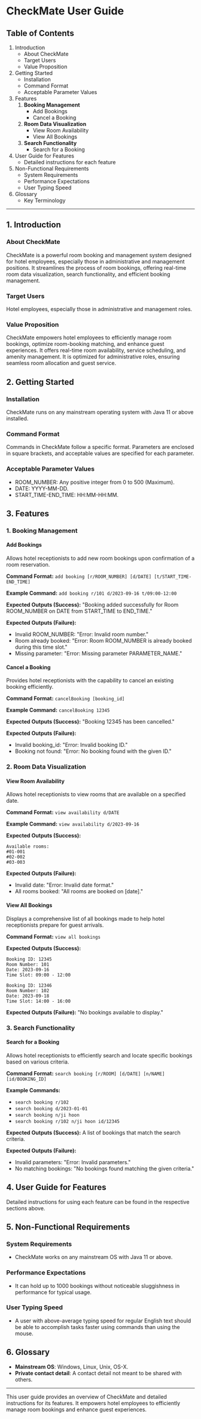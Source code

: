 # CheckMate User Guide

## Table of Contents
1. Introduction
    - About CheckMate
    - Target Users
    - Value Proposition
2. Getting Started
    - Installation
    - Command Format
    - Acceptable Parameter Values
3. Features
    1. **Booking Management**
        - Add Bookings
        - Cancel a Booking
    2. **Room Data Visualization**
        - View Room Availability
        - View All Bookings
    3. **Search Functionality**
        - Search for a Booking
4. User Guide for Features
    - Detailed instructions for each feature
5. Non-Functional Requirements
    - System Requirements
    - Performance Expectations
    - User Typing Speed
6. Glossary
    - Key Terminology

---

## 1. Introduction

### About CheckMate
CheckMate is a powerful room booking and management system designed for hotel employees, especially those in administrative and management positions. It streamlines the process of room bookings, offering real-time room data visualization, search functionality, and efficient booking management.

### Target Users
Hotel employees, especially those in administrative and management roles.

### Value Proposition
CheckMate empowers hotel employees to efficiently manage room bookings, optimize room-booking matching, and enhance guest experiences. It offers real-time room availability, service scheduling, and amenity management. It is optimized for administrative roles, ensuring seamless room allocation and guest service.

## 2. Getting Started

### Installation
CheckMate runs on any mainstream operating system with Java 11 or above installed.

### Command Format
Commands in CheckMate follow a specific format. Parameters are enclosed in square brackets, and acceptable values are specified for each parameter.

### Acceptable Parameter Values
- ROOM_NUMBER: Any positive integer from 0 to 500 (Maximum).
- DATE: YYYY-MM-DD.
- START_TIME-END_TIME: HH:MM-HH:MM.

## 3. Features

### 1. Booking Management

#### Add Bookings
Allows hotel receptionists to add new room bookings upon confirmation of a room reservation.

**Command Format:** `add booking [r/ROOM_NUMBER] [d/DATE] [t/START_TIME-END_TIME]`

**Example Command:** `add booking r/101 d/2023-09-16 t/09:00-12:00`

**Expected Outputs (Success):** "Booking added successfully for Room ROOM_NUMBER on DATE from START_TIME to END_TIME."

**Expected Outputs (Failure):**
- Invalid ROOM_NUMBER: "Error: Invalid room number."
- Room already booked: "Error: Room ROOM_NUMBER is already booked during this time slot."
- Missing parameter: "Error: Missing parameter PARAMETER_NAME."

#### Cancel a Booking
Provides hotel receptionists with the capability to cancel an existing booking efficiently.

**Command Format:** `cancelBooking [booking_id]`

**Example Command:** `cancelBooking 12345`

**Expected Outputs (Success):** "Booking 12345 has been cancelled."

**Expected Outputs (Failure):**
- Invalid booking_id: "Error: Invalid booking ID."
- Booking not found: "Error: No booking found with the given ID."

### 2. Room Data Visualization

#### View Room Availability
Allows hotel receptionists to view rooms that are available on a specified date.

**Command Format:** `view availability d/DATE`

**Example Command:** `view availability d/2023-09-16`

**Expected Outputs (Success):**
```
Available rooms:
#01-001
#02-002
#03-003
```


**Expected Outputs (Failure):**
- Invalid date: "Error: Invalid date format."
- All rooms booked: "All rooms are booked on [date]."

#### View All Bookings
Displays a comprehensive list of all bookings made to help hotel receptionists prepare for guest arrivals.

**Command Format:** `view all bookings`

**Expected Outputs (Success):**
```
Booking ID: 12345
Room Number: 101
Date: 2023-09-16
Time Slot: 09:00 - 12:00
```
```
Booking ID: 12346
Room Number: 102
Date: 2023-09-18
Time Slot: 14:00 - 16:00
```

**Expected Outputs (Failure):** "No bookings available to display."

### 3. Search Functionality

#### Search for a Booking
Allows hotel receptionists to efficiently search and locate specific bookings based on various criteria.

**Command Format:** `search booking [r/ROOM] [d/DATE] [n/NAME] [id/BOOKING_ID]`

**Example Commands:**
- `search booking r/102`
- `search booking d/2023-01-01`
- `search booking n/ji hoon`
- `search booking r/102 n/ji hoon id/12345`

**Expected Outputs (Success):** A list of bookings that match the search criteria.

**Expected Outputs (Failure):**
- Invalid parameters: "Error: Invalid parameters."
- No matching bookings: "No bookings found matching the given criteria."

## 4. User Guide for Features
Detailed instructions for using each feature can be found in the respective sections above.

## 5. Non-Functional Requirements

### System Requirements
- CheckMate works on any mainstream OS with Java 11 or above.

### Performance Expectations
- It can hold up to 1000 bookings without noticeable sluggishness in performance for typical usage.

### User Typing Speed
- A user with above-average typing speed for regular English text should be able to accomplish tasks faster using commands than using the mouse.

## 6. Glossary

- **Mainstream OS**: Windows, Linux, Unix, OS-X.
- **Private contact detail**: A contact detail not meant to be shared with others.

---

This user guide provides an overview of CheckMate and detailed instructions for its features. It empowers hotel employees to efficiently manage room bookings and enhance guest experiences.
